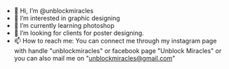 - 👋 Hi, I’m @unblockmiracles
- 👀 I’m interested in graphic designing
- 🌱 I’m currently learning photoshop
- 💞️ I’m looking for clients for poster designing.
- 📫 How to reach me: You can connect me through my instagram page with handle "unblockmiracles" or facebook page "Unblock Miracles" or you can also mail me on "unblockmiracles@gmail.com"

<!---
unblockmiracles/unblockmiracles is a ✨ special ✨ repository because its `README.md` (this file) appears on your GitHub profile.
You can click the Preview link to take a look at your changes.
--->
